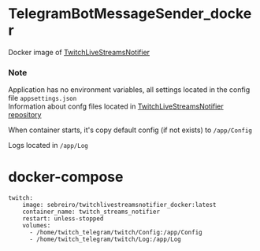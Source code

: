 TelegramBotMessageSender_docker
==
Docker image of [TwitchLiveStreamsNotifier](https://github.com/Sebreiro/TwitchLiveStreamsNotifier)

### Note ###  
Application has no environment variables, all settings located in the config file `appsettings.json`  
Information about confg files located in [TwitchLiveStreamsNotifier repository](https://github.com/Sebreiro/TwitchLiveStreamsNotifier#config)

When container starts, it's copy default config (if not exists) to `/app/Config`  

Logs located in `/app/Log`

# docker-compose
~~~
twitch:
    image: sebreiro/twitchlivestreamsnotifier_docker:latest
    container_name: twitch_streams_notifier
    restart: unless-stopped
    volumes:
      - /home/twitch_telegram/twitch/Config:/app/Config
      - /home/twitch_telegram/twitch/Log:/app/Log
~~~
